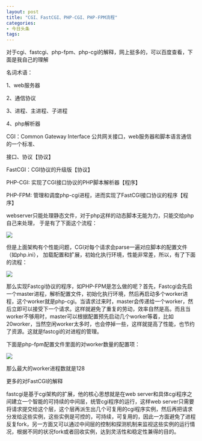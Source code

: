 ```yaml
---
layout: post
title: "CGI、FastCGI、PHP-CGI、PHP-FPM流程"
categories:
- 今日头条
tags:
---
```

对于cgi、fastcgi、php-fpm、php-cgi的解释，网上挺多的，可以百度查看，下面是我自己的理解

名词术语：

1、web服务器

2、通信协议

3、进程、主进程、子进程

4、php解析器

CGI：Common Gateway Interface 公共网关接口，web服务器和脚本语言通信的一个标准、

接口、协议【协议】

FastCGI：CGI协议的升级版【协议】

PHP-CGI: 实现了CGI接口协议的PHP脚本解析器【程序】

PHP-FPM: 管理和调度php-cgi进程，进而实现了FastCGI接口协议的程序【程序】



webserver只能处理静态文件，对于php这样的动态脚本无能为力，只能交给php自己来处理， 于是有了下面这个流程：

![](http://p1.pstatp.com/large/15360004641f86358a3d)



但是上面架构有个性能问题，CGI对每个请求会parse一遍对应脚本的配置文件（如php.ini）， 加载配置和扩展，初始化执行环境，性能非常差，所以，有了下面的流程：

![](http://p1.pstatp.com/large/1534000214d226572cc9)

那么实现Fastcgi协议的程序，如PHP-FPM是怎么做的呢？首先，Fastcgi会先启一个master进程，解析配置文件，初始化执行环境，然后再启动多个worker进程，这个worker就是php-cgi。当请求过来时，master会传递给一个worker，然后立即可以接受下一个请求。这样就避免了重复的劳动，效率自然是高。而且当worker不够用时，master可以根据配置预先启动几个worker等着，比如20worker，当然空闲worker太多时，也会停掉一些，这样就提高了性能，也节约了资源。这就是fastcgi的对进程的管理。

下面是php-fpm配置文件里面的对worker数量的配置项：

![](http://p3.pstatp.com/large/1536000472feb643b87c)

那么最大的worker进程数就是128

更多的对FastCGI的解释

fastcgi是基于cgi架构的扩展，他的核心思想就是在web server和具体cgi程序之间建立一个智能的可持续的中间层，统管cgi程序的运行，这样web server只需要将请求提交给这个层，这个层再派生出几个可复用的cgi程序实例，然后再把请求分发给这些实例，这些实例是可控的，可持续，可复用的，因此一方面避免了进程反复fork，另一方面又可以通过中间层的控制和探测机制来监视这些实例的运行情况，根据不同的状况fork或者回收实例，达到灵活性和稳定性兼得的目的。